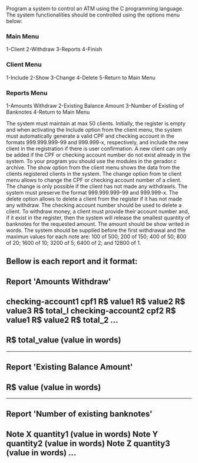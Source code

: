 Program a system to control an ATM using the C programming language. The system functionalities should be controlled using the options menu below: 
### Main Menu
1-Client
2-Withdraw
3-Reports
4-Finish

### Client Menu
1-Include
2-Show
3-Change 
4-Delete
5-Return to Main Menu

### Reports Menu
1-Amounts Withdraw
2-Existing Balance Amount
3-Number of Existing of Banknotes
4-Return to Main Menu

The system must maintain at max 50 clients.
Initially, the register is empty and when activating the Include option from the client menu, the system must automatically generate a valid CPF and checking account in the formats 999.999.999-99 and 999.999-x, respectively, and include the new client in the registration if there is user confirmation. A new client can only be added if the CPF or checking account number do not exist already in the system. To your program you should use the modules in the gerador.c archive. 
The show option from the client menu shows the data from the clients registered clients in the system.
The change option from te client menu allows to change the CPF or checking account number of a client. The change is only possible if the client has not made any withdrawls. The system must preserve the format 999.999.999-99 and 999.999-x.
The delete option allows to delete a client from the register if it has not made any withdraw. The checking account number should be used to delete a client. 
To withdraw money, a client must provide their account number and, if it exist in the register, then the system will release the smallest quantity of banknotes for the requested amount. The amount should be show writed in words. The system should be supplied before the first withdrawal and the maximun values for each note are: 100 of 500; 200 of 150; 400 of 50; 800 of 20; 1600 of 10; 3200 of 5; 6400 of 2; and 12800 of 1.

Bellow is each report and it format:
---------------------------------------------------------------------------------------------------------------------------- 
Report 'Amounts Withdraw' 
---------------------------------------------------------------------------------------------------------------------------- 
checking-account1 cpf1 R$ value1 
 R$ value2 
 R$ value3 
 R$ total_l 
checking-account2 cpf2 R$ value1 
 R$ value2 
 R$ total_2 
... 
---------------------------------------------------------------------------------------------------------------------------- 
R$ total_value (value in words) 
---------------------------------------------------------------------------------------------------------------------------- 
---------------------------------------------------------------------------------------------------------------------------- 
Report 'Existing Balance Amount' 
---------------------------------------------------------------------------------------------------------------------------- 
R$ value (value in words) 
---------------------------------------------------------------------------------------------------------------------------- 
---------------------------------------------------------------------------------------------------------------------------- 
Report 'Number of existing banknotes' 
---------------------------------------------------------------------------------------------------------------------------- 
Note X quantity1 (value in words) 
Note Y quantity2 (value in words) 
Note Z quantity3 (value in words) 
... 
--------------------------------------------------------------------------------------------------------------------------

